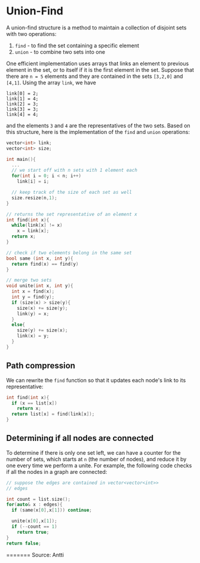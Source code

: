 # Union-Find

A union-find structure is a method to maintain a collection of disjoint sets with two operations:

1. `find` - to find the set containing a specific element
2. `union` - to combine two sets into one

One efficient implementation uses arrays that links an element to previous element in the set, or to itself if it is the first element in the set. Suppose that there are `n = 5` elements and they are contained in the sets `[3,2,0]` and `[4,1]`. Using the array `link`, we have

```
link[0] = 2;
link[1] = 4;
link[2] = 3;
link[3] = 3;
link[4] = 4;
```

and the elements `3` and `4` are the representatives of the two sets. Based on this structure, here is the implementation of the `find` and `union` operations:

```cpp
vector<int> link;
vector<int> size;

int main(){
  ...
  // we start off with n sets with 1 element each
  for(int i = 0; i < n; i++)
    link[i] = i;

  // keep track of the size of each set as well 
  size.resize(n,1);
}

// returns the set representative of an element x
int find(int x){
  while(link[x] != x)
    x = link[x];
  return x;
}

// check if two elements belong in the same set
bool same (int x, int y){
  return find(x) == find(y)
}

// merge two sets
void unite(int x, int y){
  int x = find(x);
  int y = find(y);
  if (size(x) > size(y){
    size(x) += size(y);
    link(y) = x;
  }
  else{
    size(y) += size(x);
    link(x) = y;
  }
}
```

## Path compression

We can rewrite the `find` function so that it updates
each node's link to its representative:
```cpp
int find(int x){
  if (x == list[x]) 
    return x;
  return list[x] = find(link[x]);
}
```

## Determining if all nodes are connected

To determine if there is only one set left, we
can have a counter for the number of sets, 
which starts at `n` (the number of nodes), 
and reduce it by one every time we perform a
unite. For example, the following code
checks if all the nodes in a graph are connected:

```cpp
// suppose the edges are contained in vector<vector<int>>
// edges

int count = list.size();
for(auto& x : edges){
  if (same(x[0],x[1])) continue;

  unite(x[0],x[1]);
  if (--count == 1)
    return true;
}
return false;

```
=======
Source: Antti
```
